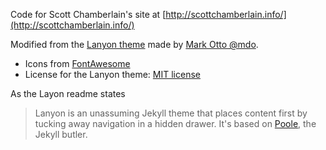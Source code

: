 Code for Scott Chamberlain's site at [http://scottchamberlain.info/](http://scottchamberlain.info/)

Modified from the [Lanyon theme](https://github.com/poole/poole) made by [Mark Otto @mdo](https://github.com/mdo).

* Icons from [FontAwesome](http://fortawesome.github.io/Font-Awesome/)
* License for the Lanyon theme: [MIT license](LICENSE.md)

As the Layon readme states

> Lanyon is an unassuming Jekyll theme that places content first by tucking away navigation in a hidden drawer. It's based on [Poole](http://getpoole.com), the Jekyll butler.
